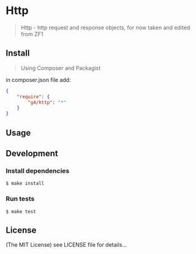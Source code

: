 Http
==========

> Http - http request and response objects, for now taken and edited from ZF1

## Install

> Using Composer and Packagist

in composer.json file add:

```json
{
    "require": {
        "g4/http": "*"
    }
}
```

## Usage

## Development

### Install dependencies

    $ make install

### Run tests

    $ make test

## License

(The MIT License)
see LICENSE file for details...